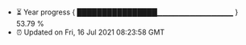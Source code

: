 - ⏳ Year progress { ████████████████▁▁▁▁▁▁▁▁▁▁▁▁▁▁ } 53.79 %
- ⏰ Updated on Fri, 16 Jul 2021 08:23:58 GMT

